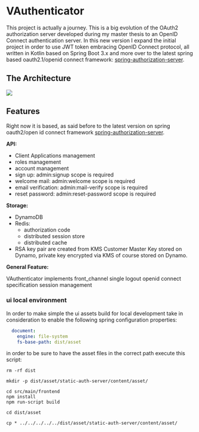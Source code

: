 # VAuthenticator

This project is actually a journey. This is a big evolution of the OAuth2 authorization server 
developed during my master thesis to an OpenID Connect authentication server.
In this new version I expand the initial project in order to use JWT token embracing OpenID Connect protocol,
all written in Kotlin based on Spring Boot 3.x and more over to the latest spring based oauth2.1/openid connect framework:
[spring-authorization-server](https://github.com/spring-projects-experimental/spring-authorization-server). 

## The Architecture

![](https://github.com/mrFlick72/vauthenticator/blob/master/images/vauthenticator-architecture.png)

## Features
Right now it is based, as said before to the latest version on spring oauth2/open id connect framework [spring-authorization-server](https://github.com/spring-projects-experimental/spring-authorization-server).

**API:**

- Client Applications management  
- roles management
- account management
- sign up: admin:signup scope is required
- welcome mail: admin:welcome scope is required
- email verification: admin:mail-verify scope is required
- reset password: admin:reset-password scope is required

**Storage:**

- DynamoDB 
- Redis:
  - authorization code
  - distributed session store
  - distributed cache
- RSA key pair are created from KMS Customer Master Key stored on Dynamo, private key encrypted via KMS of course stored on Dynamo.

**General Feature:**

VAuthenticator implements front_channel single logout openid connect specification session management

### ui local environment
In order to make simple the ui assets build for local development take in consideration to enable the following spring configuration properties:

```yaml
  document:
    engine: file-system
    fs-base-path: dist/asset
```

in order to be sure to have the asset files in the correct path execute this script:

```shell
rm -rf dist

mkdir -p dist/asset/static-auth-server/content/asset/

cd src/main/frontend
npm install
npm run-script build

cd dist/asset

cp * ../../../../../dist/asset/static-auth-server/content/asset/

```